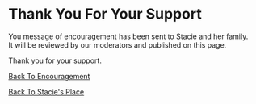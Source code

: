 # Thank You For Your Support

You message of encouragement has been sent to Stacie and her family.  
It will be reviewed by our moderators and published on this page.

Thank you for your support.

[Back To Encouragement](/stacie/Encouragement.md)

[Back To Stacie's Place](/stacie/Index.md)

